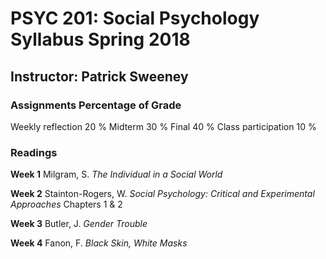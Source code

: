 # PSYC 201: Social Psychology Syllabus Spring 2018

## Instructor: Patrick Sweeney

### Assignments		Percentage of Grade
Weekly reflection 	20 %
Midterm				30 %
Final				40 %
Class participation	10 %

### Readings

**Week 1**
Milgram, S. *The Individual in a Social World*

**Week 2**
Stainton-Rogers, W. *Social Psychology: Critical and Experimental Approaches* Chapters 1 & 2 

**Week 3** 
Butler, J. *Gender Trouble* 

**Week 4**
Fanon, F. *Black Skin, White Masks*

